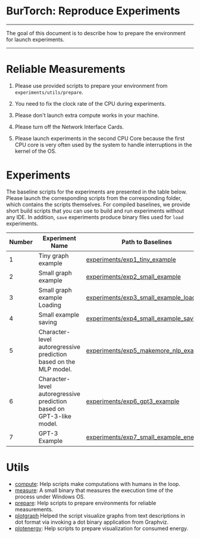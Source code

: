 # BurTorch: Reproduce Experiments

----

The goal of this document is to describe how to prepare the environment for launch experiments.

----

# Reliable Measurements

1. Please use provided scripts to prepare your environment from `experiments/utils/prepare`.

2. You need to fix the clock rate of the CPU during experiments.

3. Please don't launch extra compute works in your machine.

4. Please turn off the Network Interface Cards.

5. Please launch experiments in the second CPU Core because the first CPU core is very often used by the system to handle interruptions in the kernel of the OS.

# Experiments

The baseline scripts for the experiments are presented in the table below. Please launch the corresponding scripts from the corresponding folder, which contains the scripts themselves. For compiled baselines, we provide short build scripts that you can use to build and run experiments without any IDE. In addition, `save` experiments produce binary files used for `load` experiments. 


| Number | Experiment Name | Path to Baselines | Path to BurTorch |
|--------|---------------|-------------------|------------------|
| 1 | Tiny graph example | [experiments/exp1_tiny_example](./experiments/exp1_tiny_example) | [burt/bin_tiny_example](./burt/bin_tiny_example) |
| 2 | Small graph example | [experiments/exp2_small_example](./experiments/exp2_small_example) | [burt/bin_small_example](./burt/bin_small_example) |
| 3 | Small graph example Loading | [experiments/exp3_small_example_loading](./experiments/exp3_small_example_loading) | [burt/bin_small_example_loading](./burt/bin_small_example_loading) |
| 4 | Small example saving | [experiments/exp4_small_example_saving](./experiments/exp4_small_example_saving) | [burt/bin_small_example_saving](./burt/bin_small_example_saving) |
| 5 | Character-level autoregressive prediction based on the MLP model. | [experiments/exp5_makemore_nlp_example](./experiments/exp5_makemore_nlp_example) | [burt/bin_makemore_nlp_example](./burt/bin_makemore_nlp_example) (requires [datasets/names.txt](./datasets/names.txt) as input) |
| 6 | Character-level autoregressive prediction based on GPT-3-like model. | [experiments/exp6_gpt3_example](./experiments/exp6_gpt3_example) | [burt/bin_gpt_example](./burt/bin_gpt_example) (requires [datasets/input.txt](./datasets/input.txt) as input) |
| 7 | GPT-3 Example | [experiments/exp7_small_example_energy](./experiments/exp7_small_example_energy) | [burt/bin_small_example_for_energy](./burt/bin_small_example_for_energy) |

# Utils

* [compute](./experiments/utils/compute): Help scripts make computations with humans in the loop.
* [measure](./experiments/utils/measure): A small binary that measures the execution time of the process under Windows OS. 
* [prepare](./experiments/utils/prepare): Help scripts to prepare environments for reliable measurements.
* [plotgraph](./experiments/utils/plotgraph) Helped the script visualize graphs from text descriptions in dot format via invoking a dot binary application from Graphviz.
* [plotenergy](./experiments/utils/plotenergy): Help scripts to prepare visualization for consumed energy.
